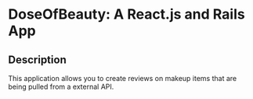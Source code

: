# DoseOfBeauty: A React.js and Rails App 

## Description

This application allows you to create reviews on makeup items that are being pulled from a external API.

